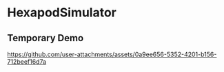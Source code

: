 # HexapodSimulator

## Temporary Demo
https://github.com/user-attachments/assets/0a9ee656-5352-4201-b156-712beef16d7a

